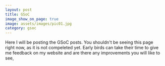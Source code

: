 ```yaml
---
layout: post
title: GSoC
image_show_on_page: true
image: assets/images/pic01.jpg
category: gsoc
---
```

Here I will be posting the GSoC posts.
You shouldn't be seeing this page right now, as it is not compeleted yet.
Early birds can take their time to give me feedback on my website and are there any improvements you will like to see, 
